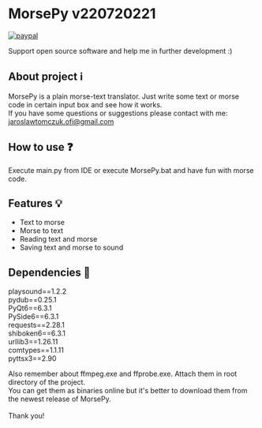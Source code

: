 # MorsePy v220720221
[![paypal](https://www.paypalobjects.com/en_US/i/btn/btn_donate_SM.gif)](https://www.paypal.com/cgi-bin/webscr?cmd=_s-xclick&hosted_button_id=3KAJXTAYQC7BW)

Support open source software and help me in further development :) 

## About project :information_source:
MorsePy is a plain morse-text translator. Just write some text or morse code in certain input box and see how it works.\
If you have some questions or suggestions please contact with me: jaroslawtomczuk.ofi@gmail.com

## How to use :question:

Execute main.py from IDE or execute MorsePy.bat and have fun with morse code.

## Features :bulb:

* Text to morse 
* Morse to text
* Reading text and morse
* Saving text and morse to sound

## Dependencies :wrench:

playsound==1.2.2\
pydub==0.25.1\
PyQt6==6.3.1\
PySide6==6.3.1\
requests==2.28.1\
shiboken6==6.3.1\
urllib3==1.26.11\
comtypes==1.1.11\
pyttsx3==2.90

Also remember about ffmpeg.exe and ffprobe.exe. Attach them in root directory of the project.\
You can get them as binaries online but it's better to download them from the newest release of MorsePy.\
\
Thank you!
